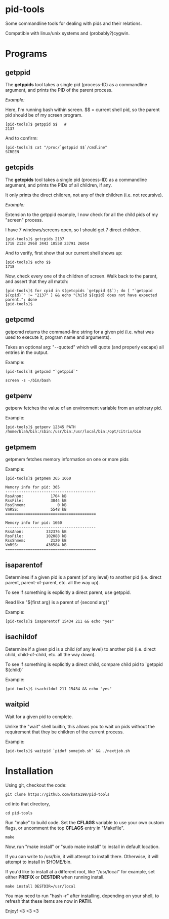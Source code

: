# pid-tools
Some commandline tools for dealing with pids and their relations.

Compatible with linux/unix systems and (probably?)cygwin.


Programs
========


getppid
-------

The **getppids** tool takes a single pid (process-ID) as a commandline argument, and prints the PID of the parent process.


*Example:*

Here, I'm running bash within screen. $$ = current shell pid, so the parent pid should be of my screen program.

	[pid-tools]$ getppid $$   # 
	2137

And to confirm:

	[pid-tools]$ cat "/proc/`getppid $$`/cmdline"
	SCREEN


getcpids
--------

The **getcpids** tool takes a single pid (process-ID) as a commandline argument, and prints the PIDs of all children, if any.

It only prints the direct children, not any of their children (i.e. not recursive).


*Example:*

Extension to the getppid example, I now check for all the child pids of my "screen" process.

I have 7 windows/screens open, so I should get 7 direct children.


	[pid-tools]$ getcpids 2137
	1718 2138 2968 3443 10558 23791 26054


And to verify, first show that our current shell shows up:

	[pid-tools]$ echo $$
	1718

Now, check every one of the children of screen. Walk back to the parent, and assert that they all match:

	[pid-tools]$ for cpid in $(getcpids `getppid $$`); do [ "`getppid ${cpid}`" != "2137" ] && echo "Child ${cpid} does not have expected parent."; done
	[pid-tools]$ 


getpcmd
-------

getpcmd returns the command-line string for a given pid (i.e. what was used to execute it, program name and arguments).

Takes an optional arg: "\-\-quoted" which will quote (and properly escape) all entries in the output.


Example:


	[pid-tools]$ getpcmd "`getppid`"

	screen -s -/bin/bash


getpenv
-------

getpenv fetches the value of an environment variable from an arbitrary pid.

Example:

	[pid-tools]$ getpenv 12345 PATH
	/home/blah/bin:/sbin:/usr/bin:/usr/local/bin:/opt/citrix/bin


getpmem
-------

getpmem fetches memory information on one or more pids

Example:

	[pid-tools]$ getpmem 365 1660

	Memory info for pid: 365
	----------------------------------------
	RssAnon:            1704 kB
	RssFile:            3844 kB
	RssShmem:              0 kB
	VmRSS:              5548 kB
	========================================

	Memory info for pid: 1660
	----------------------------------------
	RssAnon:          332376 kB
	RssFile:          102088 kB
	RssShmem:           2120 kB
	VmRSS:            436584 kB
	========================================


isaparentof
----------

Determines if a given pid is a parent (of any level) to another pid (i.e. direct parent, parent-of-parent, etc. all the way up).

To see if something is explicitly a direct parent, use getppid.

Read like "${first arg} is a parent of {second arg}"

Example:

	[pid-tools]$ isaparentof 15434 211 && echo "yes"


isachildof
----------

Determine if a given pid is a child (of any level) to another pid (i.e. direct child, child-of-child, etc. all the way down).

To see if something is explicitly a direct child, compare child pid to \`getppid ${child}\`

Example:

	[pid-tools]$ isachildof 211 15434 && echo "yes"


waitpid
-------

Wait for a given pid to complete.

Unlike the "wait" shell builtin, this allows you to wait on pids without the requirement that they be children of the current process.

Example:

	[pid-tools]$ waitpid `pidof somejob.sh` && ./nextjob.sh


Installation
============


Using git, checkout the code:

	git clone https://github.com/kata198/pid-tools

cd into that directory,

	cd pid-tools

Run "make" to build code. Set the **CFLAGS** variable to use your own custom flags, or uncomment the top **CFLAGS** entry in "Makefile".

	make

Now, run "make install" or "sudo make install" to install in default location.

If you can write to /usr/bin, it will attempt to install there. Otherwise, it will attempt to install in $HOME/bin.

If you'd like to install at a different root, like "/usr/local" for example, set either **PREFIX** or **DESTDIR** when running install.

	make install DESTDIR=/usr/local

You may need to run "hash -r" after installing, depending on your shell, to refresh that these items are now in **PATH**.


Enjoy! <3 <3 <3
